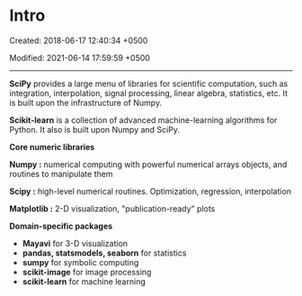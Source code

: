 # Intro

Created: 2018-06-17 12:40:34 +0500

Modified: 2021-06-14 17:59:59 +0500

---

**SciPy** provides a large menu of libraries for scientific computation, such as integration, interpolation, signal processing, linear algebra, statistics, etc. It is built upon the infrastructure of Numpy.



**Scikit-learn** is a collection of advanced machine-learning algorithms for Python. It also is built upon Numpy and SciPy.



**Core numeric libraries**

**Numpy :** numerical computing with powerful numerical arrays objects, and routines to manipulate them

**Scipy :** high-level numerical routines. Optimization, regression, interpolation

**Matplotlib :** 2-D visualization, "publication-ready" plots



**Domain-specific packages**
-   **Mayavi** for 3-D visualization
-   **pandas, statsmodels, seaborn** for statistics
-   **sumpy** for symbolic computing
-   **scikit-image** for image processing
-   **scikit-learn** for machine learning
